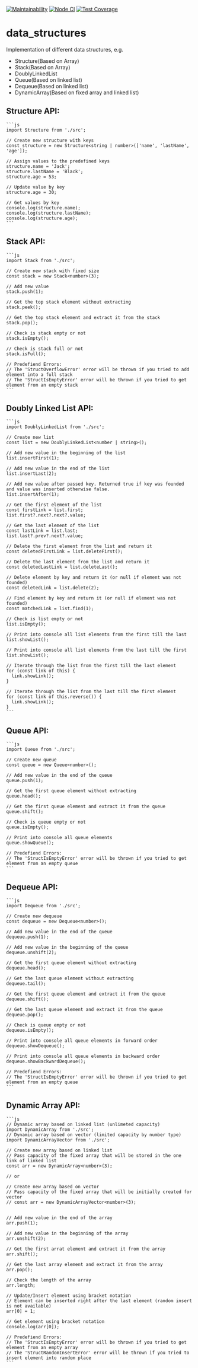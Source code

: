 [![Maintainability](https://api.codeclimate.com/v1/badges/35c5d87bcc295b25ea5f/maintainability)](https://codeclimate.com/github/aemelianovich/data_structures/maintainability)
[![Node CI](https://github.com/aemelianovich/data_structures/actions/workflows/nodejs.yml/badge.svg)](https://github.com/aemelianovich/data_structures/actions/workflows/nodejs.yml)
[![Test Coverage](https://api.codeclimate.com/v1/badges/35c5d87bcc295b25ea5f/test_coverage)](https://codeclimate.com/github/aemelianovich/data_structures/test_coverage)

# data_structures

Implementation of different data structures, e.g.

- Structure(Based on Array)
- Stack(Based on Array)
- DoublyLinkedList
- Queue(Based on linked list)
- Dequeue(Based on linked list)
- DynamicArray(Based on fixed array and linked list)

## Structure API:

    ```js
    import Structure from './src';

    // Create new structure with keys
    const structure = new Structure<string | number>(['name', 'lastName', 'age']);

    // Assign values to the predefined keys
    structure.name = 'Jack';
    structure.lastName = 'Black';
    structure.age = 53;

    // Update value by key
    structure.age = 30;

    // Get values by key
    console.log(structure.name);
    console.log(structure.lastName);
    console.log(structure.age);
    ```

## Stack API:

    ```js
    import Stack from './src';

    // Create new stack with fixed size
    const stack = new Stack<number>(3);

    // Add new value
    stack.push(1);

    // Get the top stack element without extracting
    stack.peek();

    // Get the top stack element and extract it from the stack
    stack.pop();

    // Check is stack empty or not
    stack.isEmpty();

    // Check is stack full or not
    stack.isFull();

    // Predefiend Errors:
    // The 'StructOverflowError' error will be thrown if you tried to add element into a full stack
    // The 'StructIsEmptyError' error will be thrown if you tried to get element from an empty stack
    ```

## Doubly Linked List API:

    ```js
    import DoublyLinkedList from './src';

    // Create new list
    const list = new DoublyLinkedList<number | string>();

    // Add new value in the beginning of the list
    list.insertFirst(1);

    // Add new value in the end of the list
    list.insertLast(2);

    // Add new value after passed key. Returned true if key was founded and value was inserted otherwise false.
    list.insertAfter(1);

    // Get the first element of the list
    const firstLink = list.first;
    list.first?.next?.next?.value;

    // Get the last element of the list
    const lastLink = list.last;
    list.last?.prev?.next?.value;

    // Delete the first element from the list and return it
    const deletedFirstLink = list.deleteFirst();

    // Delete the last element from the list and return it
    const deletedLastLink = list.deleteLast();

    // Delete element by key and return it (or null if element was not founded)
    const deletedLink = list.delete(2);

    // Find element by key and return it (or null if element was not founded)
    const matchedLink = list.find(1);

    // Check is list empty or not
    list.isEmpty();

    // Print into console all list elements from the first till the last
    list.showList();

    // Print into console all list elements from the last till the first
    list.showList();

    // Iterate through the list from the first till the last element
    for (const link of this) {
      link.showLink();
    }

    // Iterate through the list from the last till the first element
    for (const link of this.reverse()) {
      link.showLink();
    }
    ```

## Queue API:

    ```js
    import Queue from './src';

    // Create new queue
    const queue = new Queue<number>();

    // Add new value in the end of the queue
    queue.push(1);

    // Get the first queue element without extracting
    queue.head();

    // Get the first queue element and extract it from the queue
    queue.shift();

    // Check is queue empty or not
    queue.isEmpty();

    // Print into console all queue elements
    queue.showQueue();

    // Predefiend Errors:
    // The 'StructIsEmptyError' error will be thrown if you tried to get element from an empty queue
    ```

## Dequeue API:

    ```js
    import Dequeue from './src';

    // Create new dequeue
    const dequeue = new Dequeue<number>();

    // Add new value in the end of the queue
    dequeue.push(1);

    // Add new value in the beginning of the queue
    dequeue.unshift(2);

    // Get the first queue element without extracting
    dequeue.head();

    // Get the last queue element without extracting
    dequeue.tail();

    // Get the first queue element and extract it from the queue
    dequeue.shift();

    // Get the last queue element and extract it from the queue
    dequeue.pop();

    // Check is queue empty or not
    dequeue.isEmpty();

    // Print into console all queue elements in forward order
    dequeue.showDequeue();

    // Print into console all queue elements in backward order
    dequeue.showBackwardDequeue();

    // Predefiend Errors:
    // The 'StructIsEmptyError' error will be thrown if you tried to get element from an empty queue
    ```

## Dynamic Array API:

    ```js
    // Dynamic array based on linked list (unlimeted capacity)
    import DynamicArray from './src';
    // Dynamic array based on vector (limited capacity by number type)
    import DynamicArrayVector from './src';

    // Create new array based on linked list
    // Pass capacity of the fixed array that will be stored in the one link of linked list
    const arr = new DynamicArray<number>(3);

    // or

    // Create new array based on vector
    // Pass capacity of the fixed array that will be initially created for vector
    // const arr = new DynamicArrayVector<number>(3);


    // Add new value in the end of the array
    arr.push(1);

    // Add new value in the beginning of the array
    arr.unshift(2);

    // Get the first arrat element and extract it from the array
    arr.shift();

    // Get the last array element and extract it from the array
    arr.pop();

    // Check the length of the array
    arr.length;

    // Update/Insert element using bracket notation
    // Element can be inserted right after the last element (random insert is not available)
    arr[0] = 1;

    // Get element using bracket notation
    console.log(arr[0]);

    // Predefiend Errors:
    // The 'StructIsEmptyError' error will be thrown if you tried to get element from an empty array
    // The 'StructRandomInsertError' error will be thrown if you tried to insert element into random place
    ```

